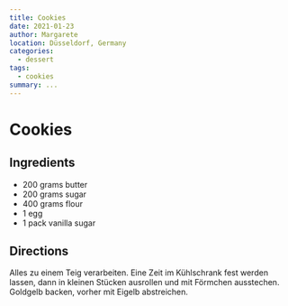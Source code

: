 ```yaml
---
title: Cookies
date: 2021-01-23
author: Margarete
location: Düsseldorf, Germany
categories:
  - dessert
tags:
  - cookies
summary: ...
---
```


# Cookies

## Ingredients

* 200 grams butter
* 200 grams sugar
* 400 grams flour
* 1 egg
* 1 pack vanilla sugar

<!-- more -->

## Directions

Alles zu einem Teig verarbeiten.
Eine Zeit im Kühlschrank fest werden lassen, dann in kleinen Stücken ausrollen und mit Förmchen ausstechen.
Goldgelb backen, vorher mit Eigelb abstreichen.
